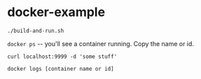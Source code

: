 # docker-example

`./build-and-run.sh`

`docker ps` -- you'll see a container running. Copy the name or id.

`curl localhost:9999 -d 'some stuff'`

`docker logs [container name or id]`
